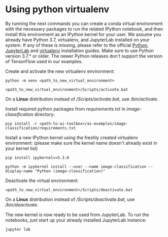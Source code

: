 <!--- Copyright 2020 Siemens AG -->
<!--- SPDX-License-Identifier: MIT -->

# Using python virtualenv

By running the next commands you can create a conda virtual environment with the necessary packages to run the related IPython notebook, and then install this environment as an IPython kernel for your user. We assume you already have Python 3.7, virtualenv, and JupyterLab installed on your system. If any of these is missing, please refer to the official [Python](https://www.python.org/downloads/), [JupyterLab](https://jupyterlab.readthedocs.io/en/stable/getting_started/installation.html) and [virtualenv](https://virtualenv.pypa.io/en/latest/installation.html) installation guides. Make sure to use Python version 3.7.* or older. The newer Python releases don't support the version of TensorFlow used in our examples.

Create and activate the new virtualenv environment:
```commandline
python -m venv <path_to_new_virtual_environment>

<path_to_new_virtual_environment>/Scripts/activate.bat
```
On a **Linux** distribution instead of */Scripts/activate.bat*, use */bin/activate*.

Install required python packages from *requirements.txt* in *image-classification* directory:
```commandline
pip install -r <path-to-ai-toolbox>/ai-examples/image-classification/requirements.txt
```
Install a new IPython kernel using the freshly created virtualenv environment: (please make sure the kernel name doesn't already exist in your kernel list)
```commandline
pip install ipykernel==5.3.0

python -m ipykernel install --user --name image-classification --display-name "Python (image-classification)"
``` 
Deactivate the virtual environment:
```commandline
<path_to_new_virtual_environment>/Scripts/deactivate.bat
```
On a **Linux** distribution instead of */Scripts/deactivate.bat*, use */bin/deactivate*.

The new kernel is now ready to be used from JupyterLab. To run the notebooks, just start up your already installed JupyterLab instance:
```commandline
jupyter lab
``` 